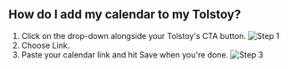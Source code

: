 ## How do I add my calendar to my Tolstoy?

1. Click on the drop-down alongside your Tolstoy's CTA button. ![Step 1](https://downloads.intercomcdn.com/i/o/890131075/299c2bef5c7b2f07572cc7d0/image.png)
2. Choose Link.
3. Paste your calendar link and hit Save when you're done. ![Step 3](https://downloads.intercomcdn.com/i/o/890131409/63232e53a9ba0b21590f250a/image.png)


